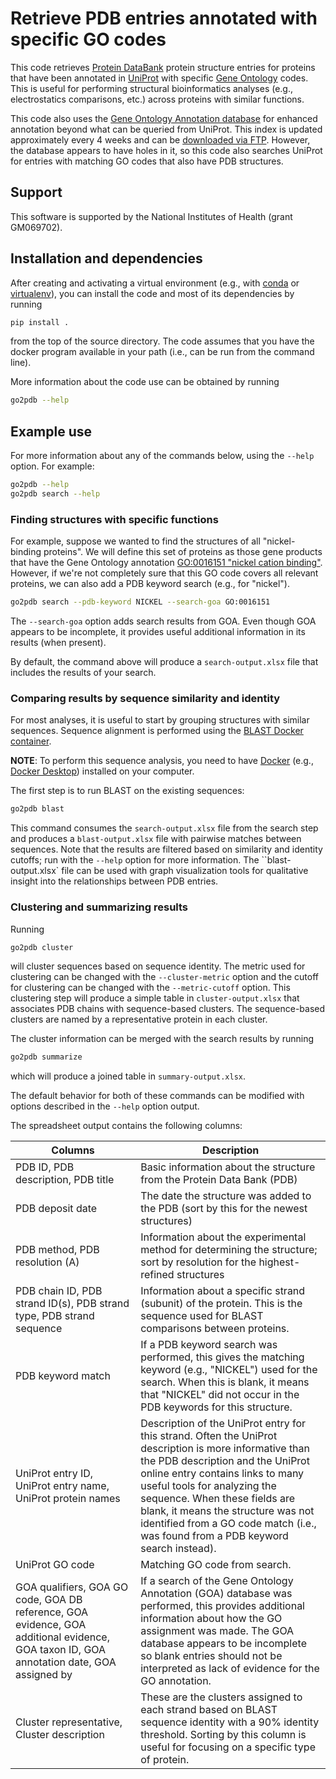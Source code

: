 # Retrieve PDB entries annotated with specific GO codes

This code retrieves [Protein DataBank](https://www.rcsb.org/) protein structure entries for proteins that have been annotated in [UniProt](https://www.uniprot.org/) with specific [Gene Ontology](http://geneontology.org/) codes.
This is useful for performing structural bioinformatics analyses (e.g., electrostatics comparisons, etc.) across proteins with similar functions.

This code also uses the [Gene Ontology Annotation database](https://www.ebi.ac.uk/GOA/) for enhanced annotation beyond what can be queried from UniProt.
This index is updated approximately every 4 weeks and can be [downloaded via FTP](ftp://ftp.ebi.ac.uk/pub/databases/GO/goa/PDB/).
However, the database appears to have holes in it, so this code also searches UniProt for entries with matching GO codes that also have PDB structures.

## Support

This software is supported by the National Institutes of Health (grant GM069702).

## Installation and dependencies

After creating and activating a virtual environment (e.g., with [conda](https://docs.conda.io/projects/conda/en/latest/user-guide/tasks/manage-environments.html) or [virtualenv](https://virtualenv.pypa.io/en/latest/)), you can install the code and most of its dependencies by running

```bash
pip install .
```

from the top of the source directory.
The code assumes that you have the docker program available in your path (i.e., can be run from the command line).

More information about the code use can be obtained by running

```bash
go2pdb --help
```

## Example use

For more information about any of the commands below, using the `--help` option.
For example:

```bash
go2pdb --help
go2pdb search --help
```

### Finding structures with specific functions

For example, suppose we wanted to find the structures of all "nickel-binding proteins".
We will define this set of proteins as those gene products that have the Gene Ontology annotation [GO:0016151 "nickel cation binding"](https://www.ebi.ac.uk/QuickGO/term/GO:0016151).
However, if we're not completely sure that this GO code covers all relevant proteins, we can also add a PDB keyword search (e.g., for "nickel").

```bash
go2pdb search --pdb-keyword NICKEL --search-goa GO:0016151
```

The `--search-goa` option adds search results from GOA.
Even though GOA appears to be incomplete, it provides useful additional information in its results (when present).

By default, the command above will produce a `search-output.xlsx` file that includes the results of your search.

### Comparing results by sequence similarity and identity

For most analyses, it is useful to start by grouping structures with similar sequences.
Sequence alignment is performed using the [BLAST Docker container](https://hub.docker.com/r/ncbi/blast).

**NOTE**: To perform this sequence analysis, you need to have [Docker](https://www.docker.com/) (e.g., [Docker Desktop](https://www.docker.com/products/docker-desktop)) installed on your computer.

The first step is to run BLAST on the existing sequences:

```bash
go2pdb blast
```

This command consumes the `search-output.xlsx` file from the search step and produces a `blast-output.xlsx` file with pairwise matches between sequences.
Note that the results are filtered based on similarity and identity cutoffs; run with the `--help` option for more information.
The ``blast-output.xlsx` file can be used with graph visualization tools for qualitative insight into the relationships between PDB entries.

### Clustering and summarizing results

Running

```bash
go2pdb cluster
```

will cluster sequences based on sequence identity.
The metric used for clustering can be changed with the `--cluster-metric` option and the cutoff for clustering can be changed with the `--metric-cutoff` option.
This clustering step will produce a simple table in `cluster-output.xlsx` that associates PDB chains with sequence-based clusters.
The sequence-based clusters are named by a representative protein in each cluster.

The cluster information can be merged with the search results by running

```bash
go2pdb summarize
```

which will produce a joined table in `summary-output.xlsx`.

The default behavior for both of these commands can be modified with options described in the `--help` option output.

The spreadsheet output contains the following columns:

Columns | Description
------- | -----------
PDB ID, PDB description, PDB title | Basic information about the structure from the Protein Data Bank (PDB)
PDB deposit date | The date the structure was added to the PDB (sort by this for the newest structures)
PDB method, PDB resolution (A) | Information about the experimental method for determining the structure; sort by resolution for the highest-refined structures
PDB chain ID, PDB strand ID(s), PDB strand type, PDB strand sequence | Information about a specific strand (subunit) of the protein.  This is the sequence used for BLAST comparisons between proteins.
PDB keyword match | If a PDB keyword search was performed, this gives the matching keyword (e.g., "NICKEL") used for the search.  When this is blank, it means that "NICKEL" did not occur in the PDB keywords for this structure.
UniProt entry ID, UniProt entry name, UniProt protein names | Description of the UniProt entry for this strand.  Often the UniProt description is more informative than the PDB description and the UniProt online entry contains links to many useful tools for analyzing the sequence.  When these fields are blank, it means the structure was not identified from a GO code match (i.e., was found from a PDB keyword search instead).
UniProt GO code | Matching GO code from search.
GOA qualifiers, GOA GO code, GOA DB reference, GOA evidence, GOA additional evidence, GOA taxon ID, GOA annotation date, GOA assigned by | If a search of the Gene Ontology Annotation (GOA) database was performed, this provides additional information about how the GO assignment was made.  The GOA database appears to be incomplete so blank entries should not be interpreted as lack of evidence for the GO annotation.
Cluster representative, Cluster description | These are the clusters assigned to each strand based on BLAST sequence identity with a 90% identity threshold.  Sorting by this column is useful for focusing on a specific type of protein.
